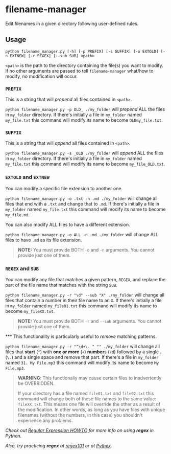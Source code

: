# filename-manager

Edit filenames in a given directory following user-defined rules.

## Usage

```shell
python filename_manager.py [-h] [-p PREFIX] [-s SUFFIX] [-o EXTOLD] [-n EXTNEW] [-r REGEX] [--sub SUB] <path>
```

`<path>` is the path to the directory containing the file(s) you want to modify.
If no other arguments are passed to tell `filename-manager` what/how to modify, no modification will occur.

### `PREFIX`

This is a string that will *prepend* all files contained in `<path>`.

`python filename_manager.py -p OLD_ ./my_folder` will *prepend* ALL the files in `my_folder` directory.
If there's initially a file in `my_folder` named `my_file.txt` this command will modify its name to become `OLDmy_file.txt`.

### `SUFFIX`

This is a string that will *append* all files contained in `<path>`.

`python filename_manager.py -s _OLD ./my_folder` will *append* ALL the files in `my_folder` directory.
If there's initially a file in `my_folder` named `my_file.txt` this command will modify its name to become `my_file_OLD.txt`.

### `EXTOLD` and `EXTNEW`

You can modify a specific file extension to another one.

`python filename_manager.py -o .txt -n .md ./my_folder` will change all files that end with a `.txt` and change that to `.md`.
If there's initially a file in `my_folder` named `my_file.txt` this command will modify its name to become `my_file.md`.

You can also modify ALL files to have a different extension.

`python filename_manager.py -o ALL -n .md ./my_folder` will change ALL files to have `.md` as its file extension.

> **NOTE:** You must provide BOTH `-o` and `-n` arguments. You cannot provide just one of them.

### `REGEX` and `SUB`

You can modify any file that matches a given pattern, `REGEX`, and replace the part of the file name that matches with the string `SUB`.

`python filename_manager.py -r "\d" --sub "X" ./my_folder` will change all files that contain a number in their file name to an `X`.
If there's initially a file in `my_folder` named `my_file01.txt` this command will modify its name to become `my_fileXX.txt`.

> **NOTE:** You must provide BOTH `-r` and `--sub` arguments. You cannot provide just one of them.

*** This functionality is particularly useful to *remove* matching patterns.

`python filename_manager.py -r "^\d+\. " "" ./my_folder` will change all files that **start** (`^`) with **one or more** (`+`) **number**s (`\d`) followed by a single **.** (`\.`) and a single space and remove that part.
If there's a file in `my_folder` named `31. My File.mp3` this command will modify its name to become `My File.mp3`.

> **WARNING**: This functionaliy may cause certain files to inadvertently be OVERRIDDEN.
>
> If your directory has a file named `file01.txt` and `file02.txt` this command will change both of these file names to the same value: `fileXX.txt`.
> This means one file will override the other as a result of the modification.
> In other words, as long as you have files with unique filenames (without the numbers, in this case) you shouldn't experience any problems.

*Check out [Regular Expression HOWTO](https://docs.python.org/3/howto/regex.html) for more info on using **regex** in Python.*

*Also, try practicing **regex** at [regex101](https://regex101.com/) or at [Pythex](https://pythex.org/).*
